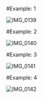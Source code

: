 
#Example: 1

![IMG_0139](https://user-images.githubusercontent.com/27955299/59425553-cac52d80-8df3-11e9-97a5-c8e571417413.jpg)



#Example: 2

![IMG_0140](https://user-images.githubusercontent.com/27955299/59425571-d7498600-8df3-11e9-90e5-a8f4a5fa80b2.jpg)


#Example: 3

![IMG_0141](https://user-images.githubusercontent.com/27955299/59425587-dfa1c100-8df3-11e9-9d78-0faed455670b.jpg)


#Example: 4

![IMG_0142](https://user-images.githubusercontent.com/27955299/59425605-e92b2900-8df3-11e9-9e68-29c91de04dd3.jpg)
